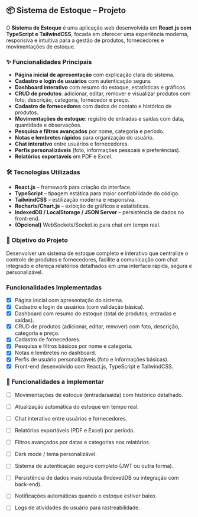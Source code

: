 ## 📦 Sistema de Estoque – Projeto

O **Sistema de Estoque** é uma aplicação web desenvolvida em **React.js com TypeScript e TailwindCSS**, focada em oferecer uma experiência moderna, responsiva e intuitiva para a gestão de produtos, fornecedores e movimentações de estoque.

### ✨ Funcionalidades Principais

- **Página inicial de apresentação** com explicação clara do sistema.
- **Cadastro e login de usuários** com autenticação segura.
- **Dashboard interativo** com resumo do estoque, estatísticas e gráficos.
- **CRUD de produtos**: adicionar, editar, remover e visualizar produtos com foto, descrição, categoria, fornecedor e preço.
- **Cadastro de fornecedores** com dados de contato e histórico de produtos.
- **Movimentações de estoque**: registro de entradas e saídas com data, quantidade e observações.
- **Pesquisa e filtros avançados** por nome, categoria e período.
- **Notas e lembretes rápidos** para organização do usuário.
- **Chat interativo** entre usuários e fornecedores.
- **Perfis personalizáveis** (foto, informações pessoais e preferências).
- **Relatórios exportáveis** em PDF e Excel.

### 🛠 Tecnologias Utilizadas

- **React.js** – framework para criação da interface.
- **TypeScript** – tipagem estática para maior confiabilidade do código.
- **TailwindCSS** – estilização moderna e responsiva.
- **Recharts/Chart.js** – exibição de gráficos e estatísticas.
- **IndexedDB / LocalStorage / JSON Server** – persistência de dados no front-end.
- **(Opcional)** WebSockets/Socket.io para chat em tempo real.

### 🎯 Objetivo do Projeto

Desenvolver um sistema de estoque completo e interativo que centralize o controle de produtos e fornecedores, facilite a comunicação com chat integrado e ofereça relatórios detalhados em uma interface rápida, segura e personalizável.

### Funcionalidades Implementadas

- [x]  Página inicial com apresentação do sistema.
- [x]  Cadastro e login de usuários (com validação básica).
- [x]  Dashboard com resumo do estoque (total de produtos, entradas e saídas).
- [x]  CRUD de produtos (adicionar, editar, remover) com foto, descrição, categoria e preço.
- [x]  Cadastro de fornecedores.
- [x]  Pesquisa e filtros básicos por nome e categoria.
- [x]  Notas e lembretes no dashboard.
- [x]  Perfis de usuário personalizáveis (foto e informações básicas).
- [x]  Front-end desenvolvido com React.js, TypeScript e TailwindCSS.

### 🔹 Funcionalidades a Implementar

- [ ]  Movimentações de estoque (entrada/saída) com histórico detalhado.
- [ ]  Atualização automática do estoque em tempo real.
- [ ]  Chat interativo entre usuários e fornecedores.
- [ ]  Relatórios exportáveis (PDF e Excel) por período.
- [ ]  Filtros avançados por datas e categorias nos relatórios.
- [ ]  Dark mode / tema personalizável.
- [ ]  Sistema de autenticação seguro completo (JWT ou outra forma).
- [ ]  Persistência de dados mais robusta (IndexedDB ou integração com back-end).
- [ ]  Notificações automáticas quando o estoque estiver baixo.
- [ ]  Logs de atividades do usuário para rastreabilidade.

